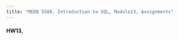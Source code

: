 ```yaml
---
title: "MEDB 5508, Introduction to SQL, Module13, Assignments"
---
```


#### HW13,

<!---Double check. There were some issues with question 5.--->